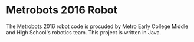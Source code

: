 # Metrobots 2016 Robot
The Metrobots 2016 robot code is procuded by Metro Early College Middle and High School's robotics team. This project is written in Java.
